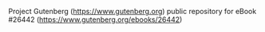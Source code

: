 Project Gutenberg (https://www.gutenberg.org) public repository for eBook #26442 (https://www.gutenberg.org/ebooks/26442)
